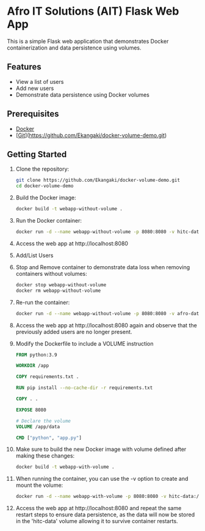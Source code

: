 # Afro IT Solutions (AIT) Flask Web App

This is a simple Flask web application that demonstrates Docker containerization and data persistence using volumes.

## Features

- View a list of users
- Add new users
- Demonstrate data persistence using Docker volumes

## Prerequisites

- [Docker](https://www.docker.com/)
- [[Git](https://git-scm.com/)](https://github.com/Ekangaki/docker-volume-demo.git)

## Getting Started

1. Clone the repository:

   ```bash
   git clone https://github.com/Ekangaki/docker-volume-demo.git
   cd docker-volume-demo

2. Build the Docker image:

    ```bash
    docker build -t webapp-without-volume .

3. Run the Docker container:

    ```bash
    docker run -d --name webapp-without-volume -p 8080:8080 -v hitc-data:/app/data webapp-without-volume

4. Access the web app at http://localhost:8080

5. Add/List Users

6. Stop and Remove container to demonstrate data loss when removing containers without volumes:

    ```bash 
    docker stop webapp-without-volume
    docker rm webapp-without-volume

7. Re-run the container:
    
    ```bash
    docker run -d --name webapp-without-volume -p 8080:8080 -v afro-data:/app/data webapp-without-volume

8. Access the web app at http://localhost:8080 again and observe that the previously added users are no longer present.

9. Modify the Dockerfile to include a VOLUME instruction

    ```Dockerfile
    FROM python:3.9

    WORKDIR /app

    COPY requirements.txt .

    RUN pip install --no-cache-dir -r requirements.txt

    COPY . .

    EXPOSE 8080

    # Declare the volume
    VOLUME /app/data

    CMD ["python", "app.py"]

10. Make sure to build the new Docker image with volume defined after making these changes:

    ```bash
    docker build -t webapp-with-volume .

11. When running the container, you can use the -v option to create and mount the volume:

    ```bash
    docker run -d --name webapp-with-volume -p 8080:8080 -v hitc-data:/app/data webapp-with-volume

12. Access the web app at http://localhost:8080 and repeat the same restart steps to ensure data persistence, as the data will now be stored in the 'hitc-data' volume allowing it to survive container restarts.

